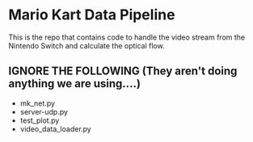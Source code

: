 # Mario Kart Data Pipeline

This is the repo that contains code to handle the video stream from the Nintendo Switch and calculate the optical flow.

## IGNORE THE FOLLOWING (They aren't doing anything we are using....)
* mk_net.py
* server-udp.py
* test_plot.py
* video_data_loader.py